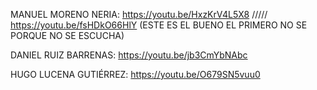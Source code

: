 MANUEL MORENO NERIA: https://youtu.be/HxzKrV4L5X8  ///// https://youtu.be/fsHDkO66HlY (ESTE ES EL BUENO EL PRIMERO NO SE PORQUE NO SE ESCUCHA)

DANIEL RUIZ BARRENAS: https://youtu.be/jb3CmYbNAbc

HUGO LUCENA GUTIÉRREZ: https://youtu.be/O679SN5vuu0
